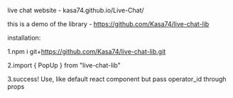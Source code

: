 live chat
website - kasa74.github.io/Live-Chat/

this is a demo of the library - https://github.com/Kasa74/live-chat-lib

installation:

1.npm i git+https://github.com/Kasa74/live-chat-lib.git

2.import { PopUp } from "live-chat-lib"

3.success! Use, like default react component but pass operator_id through props
